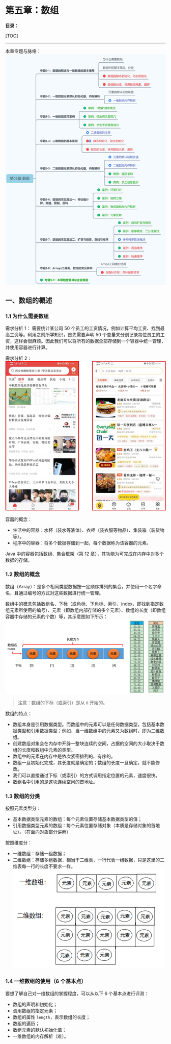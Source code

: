 # 第五章：数组

**目录：**

[TOC]

---

本章专题与脉络：
![第 1 阶段：Java 基本语法 - 第 05 章](./images/第1阶段：Java基本语法-第05章.png "第 1 阶段：Java 基本语法 - 第 05 章")

## 一、数组的概述

### 1.1 为什么需要数组

需求分析 1：
需要统计某公司 50 个员工的工资情况，例如计算平均工资、找到最高工资等。利用之前所学知识，首先需要声明 50 个变量来分别记录每位员工的工资，这样会很麻烦。因此我们可以将所有的数据全部存储到一个容器中统一管理，并使用容器进行计算。

需求分析 2：
![APP 中的 item 以列表方式呈现的布局](./images/snipaste_20220317_000101.jpg "APP 中的 item 以列表方式呈现的布局")

容器的概念：
* 生活中的容器：水杯（装水等液体）、衣柜（装衣服等物品）、集装箱（装货物等）。
* 程序中的容器：将多个数据存储到一起，每个数据称为该容器的元素。

Java 中的容器包括数组、集合框架（第 12 章），其功能为可完成在内存中对多个数据的存储。

### 1.2 数组的概念

数组（Array）：是多个相同类型数据按一定顺序排列的集合，并使用一个名字命名，且通过编号的方式对这些数据进行统一管理。

数组中的概念包括数组名、下标（或角标、下角标、索引、index，即找到指定数组元素所使用的编号）、元素（即数组内部存储的多个元素）、数组的长度（即数组容器中存储的元素的个数）等，其示意图如下所示：
![数组中的概念示意图](./images/image-20220317000952499.png "数组中的概念示意图")

> 注意：数组的下标（或索引）是从 `0` 开始的。

数组的特点：
* 数组本身是引用数据类型。而数组中的元素可以是任何数据类型，包括基本数据类型和引用数据类型；例如，当一维数组中的元素又为数组时，即为二维数组。
* 创建数组对象会在内存中开辟一整块连续的空间，占据的空间的大小取决于数组的长度和数组中元素的类型。
* 数组中的元素在内存中是依次紧密排列的、有序的。
* 数组一旦初始化完成，其长度就是确定的；数组的长度一旦确定，就不能修改。
* 我们可以直接通过下标（或索引）的方式调用指定位置的元素，速度很快。
* 数组名中引用的是这块连续空间的首地址。

### 1.3 数组的分类

按照元素类型分：
* 基本数据类型元素的数组：每个元素位置存储基本数据类型的值；
* 引用数据类型元素的数组：每个元素位置存储对象（本质是存储对象的首地址）。（在面向对象部分讲解）

按照维度分：
* 一维数组：存储一组数据；
* 二维数组：存储多组数据，相当于二维表，一行代表一组数据，只是这里的二维表每一行的长度不要求一样。
![一维数组与二维数组的示意图](./images/image-20211221164709624.png "一维数组与二维数组的示意图")

### 1.4 一维数组的使用（6 个基本点）

要想了解自己对一维数组的掌握程度，可以从以下 6 个基本点进行评测：
* 数组的声明和初始化；
* 调用数组的指定元素；
* 数组的属性 `length`，表示数组的长度；
* 数组的遍历；
* 数组元素的默认初始化值；
* 一维数组的内存解析（难）。